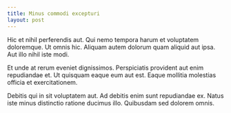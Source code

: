 ```yaml
---
title: Minus commodi excepturi
layout: post
---
```

Hic et nihil perferendis aut. Qui nemo tempora harum et voluptatem doloremque. Ut omnis hic. Aliquam autem dolorum quam aliquid aut ipsa. Aut illo nihil iste modi.

Et unde at rerum eveniet dignissimos. Perspiciatis provident aut enim repudiandae et. Ut quisquam eaque eum aut est. Eaque mollitia molestias officia et exercitationem.

Debitis qui in sit voluptatem aut. Ad debitis enim sunt repudiandae ex. Natus iste minus distinctio ratione ducimus illo. Quibusdam sed dolorem omnis.
